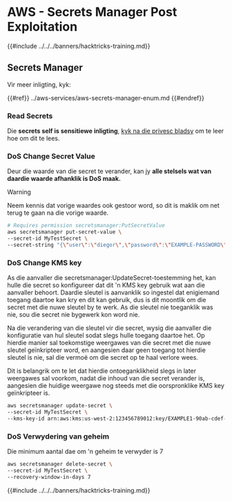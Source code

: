 # AWS - Secrets Manager Post Exploitation

{{#include ../../../banners/hacktricks-training.md}}

## Secrets Manager

Vir meer inligting, kyk:

{{#ref}}
../aws-services/aws-secrets-manager-enum.md
{{#endref}}

### Read Secrets

Die **secrets self is sensitiewe inligting**, [kyk na die privesc bladsy](../aws-privilege-escalation/aws-secrets-manager-privesc.md) om te leer hoe om dit te lees.

### DoS Change Secret Value

Deur die waarde van die secret te verander, kan jy **alle stelsels wat van daardie waarde afhanklik is DoS maak.**

> [!WARNING]
> Neem kennis dat vorige waardes ook gestoor word, so dit is maklik om net terug te gaan na die vorige waarde.
```bash
# Requires permission secretsmanager:PutSecretValue
aws secretsmanager put-secret-value \
--secret-id MyTestSecret \
--secret-string "{\"user\":\"diegor\",\"password\":\"EXAMPLE-PASSWORD\"}"
```
### DoS Change KMS key

As die aanvaller die secretsmanager:UpdateSecret-toestemming het, kan hulle die secret so konfigureer dat dit 'n KMS key gebruik wat aan die aanvaller behoort. Daardie sleutel is aanvanklik so ingestel dat enigiemand toegang daartoe kan kry en dit kan gebruik, dus is dit moontlik om die secret met die nuwe sleutel by te werk. As die sleutel nie toeganklik was nie, sou die secret nie bygewerk kon word nie.

Na die verandering van die sleutel vir die secret, wysig die aanvaller die konfiguratie van hul sleutel sodat slegs hulle toegang daartoe het. Op hierdie manier sal toekomstige weergawes van die secret met die nuwe sleutel geïnkripteer word, en aangesien daar geen toegang tot hierdie sleutel is nie, sal die vermoë om die secret op te haal verlore wees.

Dit is belangrik om te let dat hierdie ontoeganklikheid slegs in later weergawes sal voorkom, nadat die inhoud van die secret verander is, aangesien die huidige weergawe nog steeds met die oorspronklike KMS key geïnkripteer is.
```bash
aws secretsmanager update-secret \
--secret-id MyTestSecret \
--kms-key-id arn:aws:kms:us-west-2:123456789012:key/EXAMPLE1-90ab-cdef-fedc-ba987EXAMPLE
```
### DoS Verwydering van geheim

Die minimum aantal dae om 'n geheim te verwyder is 7
```bash
aws secretsmanager delete-secret \
--secret-id MyTestSecret \
--recovery-window-in-days 7
```
{{#include ../../../banners/hacktricks-training.md}}
